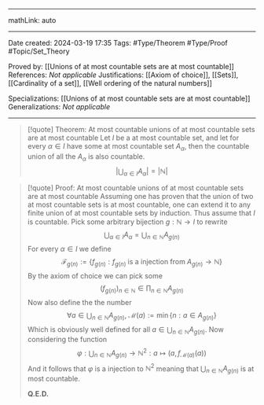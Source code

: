 

---

mathLink: auto

---
Date created: 2024-03-19 17:35
Tags: #Type/Theorem  #Type/Proof #Topic/Set_Theory 

Proved by: [[Unions of at most countable sets are at most countable]]
References: _Not applicable_
Justifications: [[Axiom of choice]], [[Sets]], [[Cardinality of a set]], [[Well ordering of the natural numbers]]

Specializations: [[Unions of at most countable sets are at most countable]]
Generalizations: _Not applicable_

---  

> [!quote] Theorem: At most countable unions of at most countable sets are at most countable
> Let $I$ be a at most countable set, and let for every $\alpha\in I$ have some at most countable set $A_{\alpha}$, then the countable union of all the $A_{\alpha}$ is also countable. $$ \left| \bigcup_{\alpha\in I}A_{\alpha} \right| =\left| \mathbb{N} \right|  $$

>[!quote] Proof: At most countable unions of at most countable sets are at most countable 
>Assuming one has proven that the union of two at most countable sets is at most countable, one can extend it to any finite union of at most countable sets by induction. Thus assume that $I$ is countable. Pick some arbitrary bijection $g:\mathbb{N}\to I$ to rewrite $$ \bigcup_{\alpha\in I}A_{\alpha}=\bigcup_{n\in \mathbb{N}}A_{g(n)} $$ For every $\alpha\in I$ we define $$ \mathcal{F}_{g(n)}:=\left\{ f_{g(n)}: f_{g(n)}\;\text{is a injection from}\;A_{g(n)}\to \mathbb{N} \right\}  $$ By the axiom of choice we can pick some $$ (f_{g(n)})_{n\in \mathbb{N}}\in \prod_{n\in \mathbb{N}}A_{g(n)} $$ Now also define the the number $$\forall a\in \bigcup_{n\in \mathbb{N}}A_{g(n)}, \;\mathcal{M}(a):=\min\left\{ n: a\in A_{g(n)} \right\}  $$ Which is obviously well defined for all $a\in \bigcup_{n\in \mathbb{N}}A_{g(n)}$. Now considering the function $$ \varphi: \bigcup_{n\in \mathbb{N}}A_{g(n)}\to \mathbb{N}^2: a\mapsto (a,f_{\mathcal{M}(a)}(a)) $$ And it follows that $\varphi$ is a injection to $\mathbb{N}^{2}$ meaning that $\bigcup_{n\in \mathbb{N}}A_{g(n)}$ is at most countable.
>
>**Q.E.D.**



